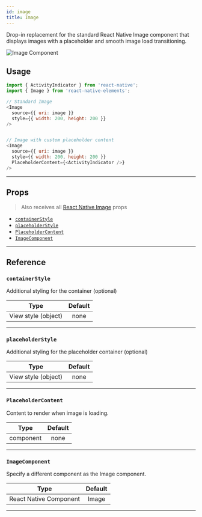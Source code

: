 ```yaml
---
id: image
title: Image
---
```


Drop-in replacement for the standard React Native Image component that displays
images with a placeholder and smooth image load transitioning.

<div class="component-preview component-preview--single margin-none">
  <img src="https://user-images.githubusercontent.com/5962998/48658581-f4170a00-ea1a-11e8-866c-df4f42f21947.gif" alt="Image Component" />
</div>

## Usage

```js
import { ActivityIndicator } from 'react-native';
import { Image } from 'react-native-elements';

// Standard Image
<Image
  source={{ uri: image }}
  style={{ width: 200, height: 200 }}
/>


// Image with custom placeholder content
<Image
  source={{ uri: image }}
  style={{ width: 200, height: 200 }}
  PlaceholderContent={<ActivityIndicator />}
/>
```

---

## Props

> Also receives all
> [React Native Image](https://reactnative.dev/docs/image#props) props

- [`containerStyle`](#containerstyle)
- [`placeholderStyle`](#placeholderstyle)
- [`PlaceholderContent`](#placeholdercontent)
- [`ImageComponent`](#imagecomponent)

---

## Reference

### `containerStyle`

Additional styling for the container (optional)

|        Type         | Default |
| :-----------------: | :-----: |
| View style (object) |  none   |

---

### `placeholderStyle`

Additional styling for the placeholder container (optional)

|        Type         | Default |
| :-----------------: | :-----: |
| View style (object) |  none   |

---

### `PlaceholderContent`

Content to render when image is loading.

|   Type    | Default |
| :-------: | :-----: |
| component |  none   |

---

### `ImageComponent`

Specify a different component as the Image component.

|          Type          | Default |
| :--------------------: | :-----: |
| React Native Component |  Image  |

---

